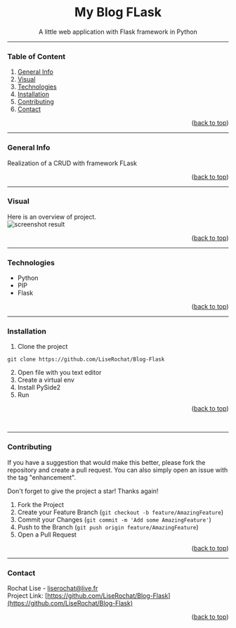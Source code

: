 <div id="top"></div>

<div align="center">
  <h1> My Blog FLask </h1>
  <p>A little web application with Flask framework in Python</p>
</div>

***

### Table of Content
1. [General Info](#general-info)
3. [Visual](#visual)
4. [Technologies](#technologies)
5. [Installation](#installation)
6. [Contributing](#contributing)
7. [Contact](#contact)
<p align="right">(<a href="#top">back to top</a>)</p>

***

### General Info
Realization of a CRUD with framework FLask
<p align="right">(<a href="#top">back to top</a>)</p>

***

### Visual
Here is an overview of project. </br>
<img src="static/img/screenshot.png" alt="screenshot result">
<p align="right">(<a href="#top">back to top</a>)</p>

***

### Technologies
- Python
- PIP
- Flask
<p align="right">(<a href="#top">back to top</a>)</p>

***

### Installation

1. Clone the project
```
git clone https://github.com/LiseRochat/Blog-Flask
```
2. Open file with you text editor 
3. Create a virtual env
4. Install PySide2
5. Run 
<p align="right">(<a href="#top">back to top</a>)</p> <br>

***

### Contributing
If you have a suggestion that would make this better, please fork the repository and create a pull request. You can also simply open an issue with the tag "enhancement".

Don't forget to give the project a star! Thanks again!

1. Fork the Project
2. Create your Feature Branch (`git checkout -b feature/AmazingFeature`)
3. Commit your Changes (`git commit -m 'Add some AmazingFeature'`)
4. Push to the Branch (`git push origin feature/AmazingFeature`)
5. Open a Pull Request
<p align="right">(<a href="#top">back to top</a>)</p>

***

### Contact 
Rochat Lise - liserochat@live.fr </br>
Project Link: [https://github.com/LiseRochat/Blog-Flask](https://github.com/LiseRochat/Blog-Flask)
<p align="right">(<a href="#top">back to top</a>)</p>



